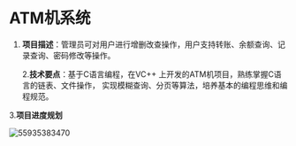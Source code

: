 # ATM机系统

1. **项目描述**：管理员可对用户进行增删改查操作，用户支持转账、余额查询、记录查询、密码修改等操作。

   2.**技术要点**：基于C语言编程，在VC++ 上开发的ATM机项目，熟练掌握C语言的链表、文件操作，			 实现模糊查询、分页等算法，培养基本的编程思维和编程规范。

  3.**项目进度规划**

![55935383470](C:\Users\15624\AppData\Local\Temp\1559353834705.png)